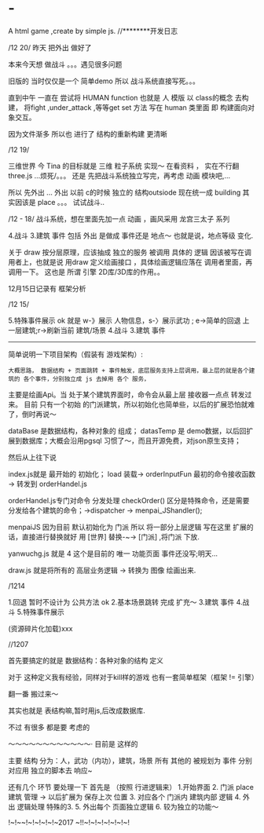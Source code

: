 # -
A html game ,create by simple js. 
//********开发日志

/12 20/
昨天 把外出 做好了

本来今天想 做战斗
。。。遇见很多问题

旧版的 当时仅仅是一个 简单demo 所以
战斗系统直接写死。。。

直到中午 一直在 尝试将 HUMAN function 也就是 人 模版 以 class的概念 去构建，
将fight ,under_attack ,等等get set 方法 写在 human 类里面
即 构建面向对象交互。


因为文件渐多 所以也 进行了 结构的重新构建 更清晰





/12 19/

  三维世界 
  今 Tina 的目标就是 三维 粒子系统  实现～ 在看资料 ， 实在不行翻 three.js
 ...烦死/。。。
 还是 先把战斗系统独立写完，再考虑 动画 模块吧,...


所以 先外出 ...
外出 以前 c的时候 独立的 结构outsiode 现在统一成 building 其实因该是 place 。。。
试试战斗..




/12 - 18/
战斗系统，想在里面先加一点 动画 ，画风采用 龙宫三太子 系列

4.战斗
3.建筑 事件
包括 外出 是做成 事件还是 地点～
也就是说，地点等级 变化.

关于 draw 按分层原理，应该抽成 独立的服务 被调用 具体的 逻辑 因该被写在调用者上，也就是说 用draw 定义绘画接口 ，具体绘画逻辑应落在 调用者里面，再调用一下。
这也是 所谓 引擎 2D库/3D库的作用。。 

12月15日记录有 框架分析


/12 15/

5.特殊事件展示 ok 就是 w-》展示 人物信息，s-〉展示武功 ; e->简单的回退 上一层建筑;r->刷新当前 建筑/场景
4.战斗
3.建筑 事件



*******
简单说明一下项目架构（假装有 游戏架构）:

	大概思路， 数据结构 + 页面跳转 + 事件触发，底层服务支持上层调用，最上层的就是各个建筑的 各个事件，分别独立成 js 去掉用 各个 服务，
主要是绘画Api。当 处于某个建筑界面时，命令会从最上层 接收器一点点 转发过来。
	目前 只有一个初始 的门派建筑，所以初始化也简单些，以后的扩展恐怕就难了，倒时再说～

 dataBase 是数据结构，各种对象的 组成；
 datasTemp 是 demo数据，以后回扩展到数据库；大概会沿用pgsql 习惯了～，而且开源免费，对json原生支持；

然后从上往下说

index.js就是 最开始的 初始化；
	load 装载-> orderInputFun 最初的命令接收函数 -> 转发到 orderHandel.js

orderHandel.js专门对命令 分发处理
	checkOrder() 区分是特殊命令，还是需要分发给各个建筑的命令；->dispatcher -> menpai_JShandler();

menpaiJS  因为目前 默认初始化为 门派 所以 将一部分上层逻辑 写在这里
扩展的话，直接进行替换就好
用  [世界] 替换-~-> [门派] ,将门派 下放.

yanwuchg.js 就是 4
这个是目前的 唯一 功能页面 事件还没写;明天...


draw.js 就是将所有的 高层业务逻辑 -> 转换为 图像 绘画出来.





/1214

1.回退 暂时不设计为 公共方法 ok
2.基本场景跳转 完成 扩充～
3.建筑 事件
4.战斗
5.特殊事件展示 


(资源碎片化加载)xxx






//1207

首先要搞定的就是 数据结构：各种对象的结构 定义

对于 这种定义我有经验，同样对于kill样的游戏 也有一套简单框架（框架 != 引擎）

翻一番 搬过来～

其实也就是 表结构嘛,暂时用js,后改成数据库.



不过 有很多 都是要 考虑的

～～～～～～～～～～～～·
目前是 这样的

主要 结构 分为：人，武功（内功），建筑，场景
所有 其他的 被规划为 事件
分别对应用 独立的脚本去  响应~


还有几个 环节 要处理一下
首先是 （按照 行进逻辑来）
1.开始界面
2. 门派 place 建筑 管理 -> 以后扩展为 保存上次 位置
3. 对应各个 门派内 建筑内部 逻辑
4. 外出 逻辑处理 特殊的3.
5. 外出每个 页面独立逻辑
6. 较为独立的功能～




!~!~~!~!~!~!~!~2017 ~!!~!~!~!~!~!~!~!



